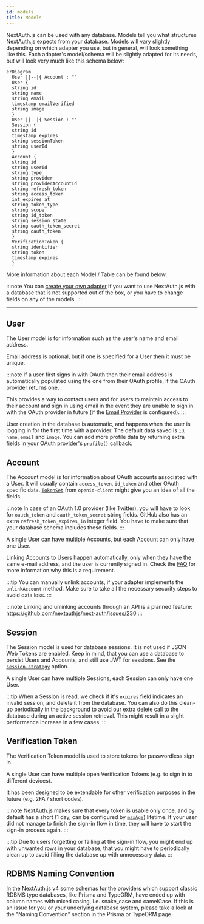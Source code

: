 ```yaml
---
id: models
title: Models
---
```


NextAuth.js can be used with any database. Models tell you what structures NextAuth.js expects from your database. Models will vary slightly depending on which adapter you use, but in general, will look something like this. Each adapter's model/schema will be slightly adapted for its needs, but will look very much like this schema below:

```mermaid
erDiagram
  User ||--|{ Account : ""
  User {
  string id
  string name
  string email
  timestamp emailVerified
  string image
  }
  User ||--|{ Session : ""
  Session {
  string id
  timestamp expires
  string sessionToken
  string userId
  }
  Account {
  string id
  string userId
  string type
  string provider
  string providerAccountId
  string refresh_token
  string access_token
  int expires_at
  string token_type
  string scope
  string id_token
  string session_state
  string oauth_token_secret
  string oauth_token
  }
  VerificationToken {
  string identifier
  string token
  timestamp expires
  }
```

More information about each Model / Table can be found below.

:::note
You can [create your own adapter](/tutorials/creating-a-database-adapter) if you want to use NextAuth.js with a database that is not supported out of the box, or you have to change fields on any of the models.
:::

---

## User

The User model is for information such as the user's name and email address.

Email address is optional, but if one is specified for a User then it must be unique.

:::note
If a user first signs in with OAuth then their email address is automatically populated using the one from their OAuth profile, if the OAuth provider returns one.

This provides a way to contact users and for users to maintain access to their account and sign in using email in the event they are unable to sign in with the OAuth provider in future (if the [Email Provider](/providers/email) is configured).
:::

User creation in the database is automatic, and happens when the user is logging in for the first time with a provider. The default data saved is `id`, `name`, `email` and `image`. You can add more profile data by returning extra fields in your [OAuth provider's `profile()`](/configuration/providers/oauth#options) callback.

## Account

The Account model is for information about OAuth accounts associated with a User. It will usually contain `access_token`, `id_token` and other OAuth specific data. [`TokenSet`](https://github.com/panva/node-openid-client/blob/main/docs/README.md#new-tokensetinput) from `openid-client` might give you an idea of all the fields.

:::note
In case of an OAuth 1.0 provider (like Twitter), you will have to look for `oauth_token` and `oauth_token_secret` string fields. GitHub also has an extra `refresh_token_expires_in` integer field. You have to make sure that your database schema includes these fields.
:::

A single User can have multiple Accounts, but each Account can only have one User.

Linking Accounts to Users happen automatically, only when they have the same e-mail address, and the user is currently signed in. Check the [FAQ](/faq#security) for more information why this is a requirement.

:::tip
You can manually unlink accounts, if your adapter implements the `unlinkAccount` method. Make sure to take all the necessary security steps to avoid data loss.
:::

:::note
Linking and unlinking accounts through an API is a planned feature: https://github.com/nextauthjs/next-auth/issues/230
:::

## Session

The Session model is used for database sessions. It is not used if JSON Web Tokens are enabled. Keep in mind, that you can use a database to persist Users and Accounts, and still use JWT for sessions. See the [`session.strategy`](/configuration/options#session) option.

A single User can have multiple Sessions, each Session can only have one User.

:::tip
When a Session is read, we check if it's `expires` field indicates an invalid session, and delete it from the database. You can also do this clean-up periodically in the background to avoid our extra delete call to the database during an active session retrieval. This might result in a slight performance increase in a few cases.
:::

## Verification Token

The Verification Token model is used to store tokens for passwordless sign in.

A single User can have multiple open Verification Tokens (e.g. to sign in to different devices).

It has been designed to be extendable for other verification purposes in the future (e.g. 2FA / short codes).

:::note
NextAuth.js makes sure that every token is usable only once, and by default has a short (1 day, can be configured by [`maxAge`](/configuration/providers/email#options)) lifetime. If your user did not manage to finish the sign-in flow in time, they will have to start the sign-in process again.
:::

:::tip
Due to users forgetting or failing at the sign-in flow, you might end up with unwanted rows in your database, that you might have to periodically clean up to avoid filling the database up with unnecessary data.
:::

## RDBMS Naming Convention

In the NextAuth.js v4 some schemas for the providers which support classic RDBMS type databases, like Prisma and TypeORM, have ended up with column names with mixed casing, i.e. snake_case and camelCase. If this is an issue for you or your underlying database system, please take a look at the "Naming Convention" section in the Prisma or TypeORM page.
